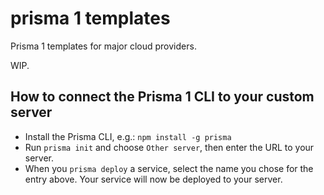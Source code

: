 # prisma 1 templates

Prisma 1 templates for major cloud providers.

WIP.

## How to connect the Prisma 1 CLI to your custom server
* Install the Prisma CLI, e.g.: `npm install -g prisma`
* Run `prisma init` and choose `Other server`, then enter the URL to your server.
* When you `prisma deploy` a service, select the name you chose for the entry above. Your service will now be deployed to your server.
